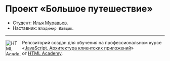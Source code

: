 # Проект «Большое путешествие»

* Студент: [Илья Муравьев](https://up.htmlacademy.ru/univer-js2/5/user/2501217).
* Наставник: `Владимир Вавщик`.

---

<a href="https://htmlacademy.ru/intensive/ecmascript"><img align="left" width="50" height="50" title="HTML Academy" src="https://up.htmlacademy.ru/static/img/intensive/ecmascript/logo-for-github.svg"></a>

Репозиторий создан для обучения на профессиональном курсе «[JavaScript. Архитектура клиентских приложений](https://htmlacademy.ru/intensive/ecmascript)» от [HTML Academy](https://htmlacademy.ru).

[check-image]: https://github.com/htmlacademy-ecmascript/2501217-big-trip-5/workflows/Project%20check/badge.svg?branch=master
[check-url]: https://github.com/htmlacademy-ecmascript/2501217-big-trip-5/actions
